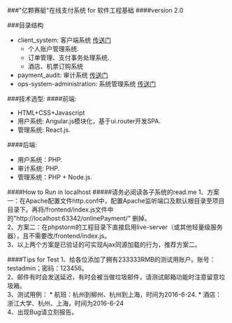 ###"亿颗赛艇"在线支付系统 for 软件工程基础
####version 2.0

###目录结构
* client_system: 客户端系统 [传送门](http://tx.zhelishi.cn:8090)
	* 个人账户管理系统.
	* 订单管理、支付事务处理系统. 
	* 酒店、机票订购系统
* payment_audit: 审计系统 [传送门](http://tx.zhelishi.cn/audit)
* ops-system-administration: 系统管理系统 [传送门](https://tx.zhelishi.cn:3000)

###技术选型:
####前端:
* HTML+CSS+Javascript
* 用户系统: Angular.js模块化，基于ui.router开发SPA.
* 管理系统: React.js.

####后端:
* 用户系统：PHP.
* 审计系统: PHP.
* 管理系统：PHP + Node.js.

####How to Run in localhost
#####请务必阅读各子系统的read.me
1、方案一：在Apache配置文件http.conf中，配置Apache监听端口及默认根目录至项目目录下。再将/frontend/index.js文件中的"http://localhost:63342/onlinePayment/” 删掉。
<br>2、方案二：在phpstorm的工程目录下直接启用live-server（或其他轻量级服务器），且不需要改/frontend/index.js。
<br>3、以上两个方案是已验证的可实现Ajax同源加载的行为，推荐方案二。

####Tips for Test
1、给各位添加了拥有233333RMB的测试用账户。账号：testadmin；密码：123456。
<br>2、邮件有时会发送延迟，有时会被当做垃圾邮件，请测试邮箱功能时注意留意垃圾箱。
<br>3、测试用例：
	* 航班：杭州到柳州、杭州到上海，时间为2016-6-24.
	* 酒店：浙江大学、杭州、上海，时间为2016-6-24
<br>4、出现Bug请立刻报告。
